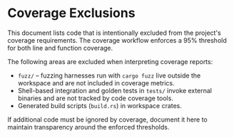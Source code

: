 # Coverage Exclusions

This document lists code that is intentionally excluded from the project's
coverage requirements. The coverage workflow enforces a 95% threshold for both
line and function coverage.

The following areas are excluded when interpreting coverage reports:

- `fuzz/` – fuzzing harnesses run with `cargo fuzz` live outside the workspace
  and are not included in coverage metrics.
- Shell-based integration and golden tests in `tests/` invoke external
  binaries and are not tracked by code coverage tools.
- Generated build scripts (`build.rs`) in workspace crates.

If additional code must be ignored by coverage, document it here to maintain
transparency around the enforced thresholds.
